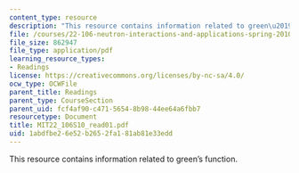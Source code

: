 ```yaml
---
content_type: resource
description: "This resource contains information related to green\u2019s\Pfunction."
file: /courses/22-106-neutron-interactions-and-applications-spring-2010/1abdfbe26e52b2652fa181ab81e33edd_MIT22_106S10_read01.pdf
file_size: 862947
file_type: application/pdf
learning_resource_types:
- Readings
license: https://creativecommons.org/licenses/by-nc-sa/4.0/
ocw_type: OCWFile
parent_title: Readings
parent_type: CourseSection
parent_uid: fcf4af90-c471-5654-8b98-44ee64a6fbb7
resourcetype: Document
title: MIT22_106S10_read01.pdf
uid: 1abdfbe2-6e52-b265-2fa1-81ab81e33edd
---
```

This resource contains information related to green’s function.